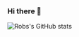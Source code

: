 ### Hi there 👋

![Robs's GitHub stats](https://github-readme-stats.vercel.app/api?username=anuraghazra&show_icons=true&theme=transparent)
